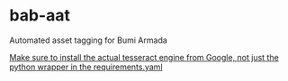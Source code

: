 # bab-aat
Automated asset tagging for Bumi Armada

[Make sure to install the actual tesseract engine from Google, not just the python wrapper in the requirements.yaml](https://github.com/UB-Mannheim/tesseract/wiki)